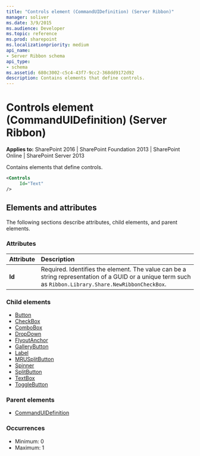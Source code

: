 ```yaml
---
title: "Controls element (CommandUIDefinition) (Server Ribbon)"
manager: soliver
ms.date: 3/9/2015
ms.audience: Developer
ms.topic: reference
ms.prod: sharepoint
ms.localizationpriority: medium
api_name:
- Server Ribbon schema
api_type:
- schema
ms.assetid: 680c3002-c5c4-43f7-9cc2-368dd9172d92
description: Contains elements that define controls. 
---
```


# Controls element (CommandUIDefinition) (Server Ribbon)

**Applies to:** SharePoint 2016 | SharePoint Foundation 2013 | SharePoint Online | SharePoint Server 2013
  
Contains elements that define controls. 
  
```XML
<Controls
     Id="Text"
/>
```

## Elements and attributes

The following sections describe attributes, child elements, and parent elements.

### Attributes

|**Attribute**|**Description**|
|:-----|:-----|
|**Id** <br/> |Required. Identifies the element. The value can be a string representation of a GUID or a unique term such as `Ribbon.Library.Share.NewRibbonCheckBox`.  <br/> |
   
### Child elements

- [Button](button-element.md) 
- [CheckBox](checkbox-element.md) 
- [ComboBox](combobox-element.md) 
- [DropDown](dropdown-element.md) 
- [FlyoutAnchor](flyoutanchor-element.md) 
- [GalleryButton](gallerybutton-element-group.md) 
- [Label](label-element.md) 
- [MRUSplitButton](mrusplitbutton-element.md) 
- [Spinner](spinner-element.md) 
- [SplitButton](splitbutton-element.md) 
- [TextBox](textbox-element.md) 
- [ToggleButton](togglebutton-element.md) 
   
### Parent elements

- [CommandUIDefinition](commanduidefinition-element.md)
   
### Occurrences

- Minimum: 0
- Maximum: 1  
   

